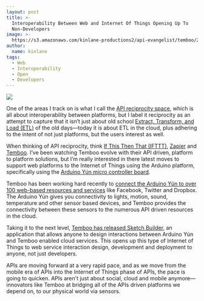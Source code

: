```yaml
---
layout: post
title: >-
  Interoperability Between Web and Internet Of Things Opening Up To
  Non-Developers
image: >-
  https://s3.amazonaws.com/kinlane-productions2/api-evangelist/temboo/2-Temboos-Arduino-page.png
author:
  name: kinlane
tags:
  - Web
  - Interoperability
  - Open
  - Developers
---
```

[![](https://s3.amazonaws.com/kinlane-productions2/api-evangelist/temboo/2-Temboos-Arduino-page.png)](https://s3.amazonaws.com/kinlane-productions2/api-evangelist/temboo/2-Temboos-Arduino-page.png)

One of the areas I track on is what I call the [API reciprocity space](http://reciprocity.apievangelist.com "API reciprocity"), which is all about interoperability between platforms, but I label it reciprocity as an attempt to capture that it isn’t just about old school [Extract, Transform, and Load (ETL)](http://en.wikipedia.org/wiki/Extract,_transform,_load) of the old days—today it is about ETL in the cloud, plus adhering to the intent of not just platforms, but the users interest as well.

When thinking of API reciprocity, think [If This Then That (IFTTT)](https://ifttt.com/), [Zapier](https://zapier.com/) and [Temboo](https://temboo.com/). I’ve been watching Temboo evolve with their API driven, platform to platform solutions, but I’m really interested in there latest moves to support web platforms to the Internet of Things using the Arduino platform, specifically using the [Arduino Yún micro controller board](http://arduino.cc/en/Main/ArduinoBoardYun?from=Main.ArduinoYUN).

Temboo has been working hard recently to [connect the Arduino Yún to over 100 web-based resources and services](https://www.temboo.com/arduino) like Facebook, Twitter and Dropbox. The Arduino Yún gives you connectivity to lights, motion, sound, temperature and other sensor based devices, and Temboo provides the connectivity between these sensors to the numerous API driven resources in the cloud.

Taking it to the next level, [Temboo has released Sketch Builder](https://temboo.com/library/Library/devices/), an application that allows anyone to design interactions between Arduino Yún and Temboo enabled cloud services. This opens up this type of Internet of Things to web service interaction design, development and deployment to anyone, not just developers.

APIs are moving forward at a very rapid pace, and as we move from the mobile era of APIs into the Internet of Things phase of APIs, the pace is going to quicken. APIs aren't just about social, cloud and mobile anymore—innovators like Temboo at bridging all of the APIs driven platforms we depend on, to our physical world via sensors.